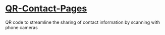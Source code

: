 # [QR-Contact-Pages](https://robert-z-lehr.github.io/QR-Contact-Pages/)
QR code to streamline the sharing of contact information by scanning with phone cameras
